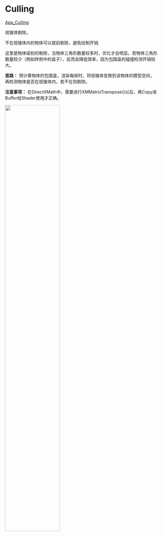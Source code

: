# Culling  

[App_Culling](./App_Culling.cpp)  

视锥体剔除。  

不在视锥体内的物体可以提前剔除，避免绘制开销.  

这里是物体级别的剔除，当物体三角形数量较多时，优化才会明显。若物体三角形数量较少（例如样例中的盒子），反而会降低效率，因为包围盒的碰撞检测开销较大。  

**思路：** 预计算物体的包围盒，渲染每帧时，将视锥体变换到该物体的模型空间，再检测物体是否在视锥体内，若不在则剔除。  

**注意事项：** 在DirectXMath中，需要进行XMMatrixTranspose()以后，再Copy进Buffer给Shader使用才正确。  

<image src="https://user-images.githubusercontent.com/57032017/179749927-7ccf4aa0-89e0-464c-8468-b14510705956.gif" width="60%">  